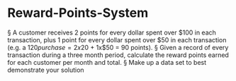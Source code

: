 # Reward-Points-System
§  A customer receives 2 points for every dollar spent over $100 in each transaction, plus 1 point for every dollar spent over $50 in each transaction  (e.g. a $120 purchase = 2x$20 + 1x$50 = 90 points).  §  Given a record of every transaction during a three month period, calculate the reward points earned for each customer per month and total.  §  Make up a data set to best demonstrate your solution
